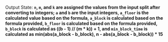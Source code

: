 Output State: **`n`, `m`, and `k` are assigned the values from the input split after converting to integers; `a` and `b` are the input integers, `a_floor` is the calculated value based on the formula, `a_block` is calculated based on the formula provided, `b_floor` is calculated based on the formula provided, `b_block` is calculated as ((b - 1) // (m * k)) + 1, and `min_block_time` is calculated as min(abs(a_block - b_block), n - abs(a_block - b_block)) * 15**